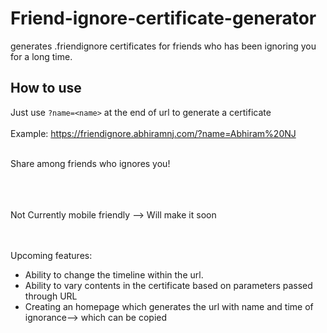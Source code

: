 # Friend-ignore-certificate-generator
generates .friendignore certificates for friends who has been ignoring you for a long time. 
## How to use
 Just use `?name=<name>` at the end of url to generate a certificate <br><br>
Example: https://friendignore.abhiramnj.com/?name=Abhiram%20NJ

<br>
Share among friends who ignores you! 

<br><br><br>
Not Currently mobile friendly --> Will make it soon
<br><br><br>

Upcoming features:
* Ability to change the timeline within the url.
* Ability to vary contents in the certificate based on parameters passed through URL
* Creating an homepage which generates the url with name and time of ignorance--> which can be copied 
